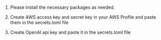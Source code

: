 1. Please install the necessary packages as needed.

2. Create AWS access key and secret key in your AWS Profile and paste them in the secrets.toml file

3. Create OpenAI api key and paste it in the secrets.toml file
